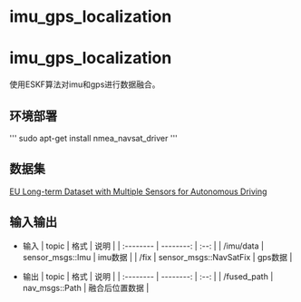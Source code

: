 imu_gps_localization
=====

# imu_gps_localization
 使用ESKF算法对imu和gps进行数据融合。

## 环境部署
 '''
 sudo apt-get install nmea_navsat_driver
 '''
## 数据集
 [EU Long-term Dataset with Multiple Sensors for Autonomous Driving](https://epan-utbm.github.io/utbm_robocar_dataset/)

## 输入输出
- 输入
| topic     | 格式                    | 说明       |
| :-------- | --------:               | :--:       |
| /imu/data | sensor_msgs::Imu        |  imu数据   |
| /fix      | sensor_msgs::NavSatFix  |  gps数据   |

- 输出
| topic     | 格式                    | 说明       |
| :-------- | --------:               | :--:       |
| /fused_path | nav_msgs::Path        |  融合后位置数据   |
